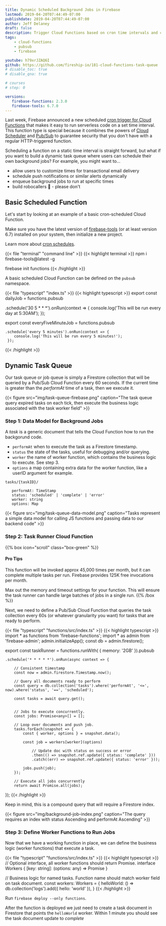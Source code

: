 ```yaml
---
title: Dynamic Scheduled Background Jobs in Firebase 
lastmod: 2019-04-20T07:44:49-07:00
publishdate: 2019-04-20T07:44:49-07:00
author: Jeff Delaney
draft: false
description: Trigger Cloud Functions based on cron time intervals and create a task queue for dynamically scheduled jobs. 
tags: 
    - cloud-functions
    - pubsub
    - firebase

youtube: h79xrJZAQ6I
github: https://github.com/fireship-io/181-cloud-functions-task-queue
# disable_toc: true
# disable_qna: true

# courses
# step: 0

versions:
   firebase-functions: 2.3.0
   firebase-tools: 6.7.0
---
```


Last week, Firebase announced a new scheduled [cron trigger for Cloud Functions](https://firebase.googleblog.com/2019/04/schedule-cloud-functions-firebase-cron.html) that makes it easy to run serverless code on a set time interval. This function type is special because it combines the powers of [Cloud Scheduler](https://cloud.google.com/scheduler/) and [Pub/Sub](https://cloud.google.com/pubsub/docs/overview) to guarantee security that you don't have with a regular HTTP-triggered function. 


Scheduling a function on a static time interval is straight forward, but what if you want to build a dynamic task queue where users can schedule their own background jobs? For example, you might want to...

- allow users to customize times for transactional email delivery
- schedule push notifications or similar alerts dynamically
- enqueue background jobs to run at specific times
- build robocallers 🤣 - please don't

## Basic Scheduled Function

Let's start by looking at an example of a basic cron-scheduled Cloud Function. 

Make sure you have the latest version of [firebase-tools](https://firebase.google.com/docs/cli/) (or at least version 6.7) installed on your system, then initialize a new project. 

Learn more about [cron schedules](/snippets/crontab-crash-course). 

{{< file "terminal" "command line" >}}
{{< highlight terminal >}}
npm i firebase-tools@latest -g

firebase init functions
{{< /highlight >}}

A basic scheduled Cloud Function can be defined on the `pubsub` namespace. 

{{< file "typescript" "index.ts" >}}
{{< highlight typescript >}}
export const dailyJob = functions.pubsub

   .schedule('30 5 * * *').onRun(context => {
      console.log('This will be run every day at 5:30AM');
   });

export const everyFiveMinuteJob = functions.pubsub

    .schedule('every 5 minutes').onRun(context => {
        console.log('This will be run every 5 minutes!');  
     });
{{< /highlight >}}

## Dynamic Task Queue

Our task queue or job queue is simply a Firestore collection that will be queried by a Pub/Sub Cloud Function every 60 seconds. If the current time is greater than the *performAt* time of a task, then we execute it. 

{{< figure src="img/task-queue-firebase.png" caption="The task queue query expired tasks on each tick, then execute the business logic associated with the task worker field" >}}


### Step 1: Data Model for Background Jobs

A *task* is a generic document that tells the Cloud Function how to run the backgorund code.  

- `performAt` when to execute the task as a Firestore timestamp. 
- `status` the state of the tasks, useful for debugging and/or querying. 
- `worker` the name of worker function, which contains the business logic to execute. See step 3.
- `options` a map containing extra data for the worker function, like a userID argument for example.


```
tasks/{taskID}/

   performAt: TimeStamp
   status: 'scheduled' | 'complete' | 'error'
   worker: string 
   options: Map
```

{{< figure src="img/task-queue-data-model.png" caption="Tasks represent a simple data model for calling JS functions and passing data to our backend code" >}}


### Step 2: Task Runner Cloud Function

{{% box icon="scroll" class="box-green" %}}
#### Pro Tips

This function will be invoked approx 45,000 times per month, but it can complete multiple tasks per run. Firebase provides 125K free invocations per month. 

Max out the memory and timeout settings for your function. This will ensure the task runner can handle large batches of jobs in a single run. 
{{% /box %}}

Next, we need to define a Pub/Sub Cloud Function that queries the task collection every 60s (or whatever granularity you want) for tasks that are ready to perform. 

{{< file "typescript" "functions/src/index.ts" >}}
{{< highlight typescript >}}
import * as functions from 'firebase-functions';
import * as admin from 'firebase-admin';
admin.initializeApp();
const db = admin.firestore();

export const taskRunner = functions.runWith( { memory: '2GB' }).pubsub

    .schedule('* * * * *').onRun(async context => {

        // Consistent timestamp
        const now = admin.firestore.Timestamp.now();
        
        // Query all documents ready to perform
        const query = db.collection('tasks').where('performAt', '<=', now).where('status', '==', 'scheduled');

        const tasks = await query.get();


        // Jobs to execute concurrently. 
        const jobs: Promise<any>[] = [];

        // Loop over documents and push job.
        tasks.forEach(snapshot => {
            const { worker, options } = snapshot.data();

            const job = workers[worker](options)
                
                // Update doc with status on success or error
                .then(() => snapshot.ref.update({ status: 'complete' }))
                .catch((err) => snapshot.ref.update({ status: 'error' }));

            jobs.push(job);
        });

        // Execute all jobs concurrently
        return await Promise.all(jobs);

});
{{< /highlight >}}


Keep in mind, this is a compound query that will require a Firestore index. 

{{< figure src="img/background-job-index.png" caption="The query requires an index with status Ascending and performAt Ascending" >}}



### Step 3: Define Worker Functions to Run Jobs

Now that we have a working function in place, we can define the business logic (worker functions) that execute a task. 

{{< file "typescript" "functions/src/index.ts" >}}
{{< highlight typescript >}}
// Optional interface, all worker functions should return Promise. 
interface Workers {
    [key: string]: (options: any) => Promise<any>
}

// Business logic for named tasks. Function name should match worker field on task document. 
const workers: Workers = {
    helloWorld: () => db.collection('logs').add({ hello: 'world' }),
}
{{< /highlight >}}


Run `firebase deploy --only functions`. 

After the function is deployed we just need to create a task document in Firestore that points the `helloWorld` worker. Within 1 minute you should see the task document update to *complete* 



